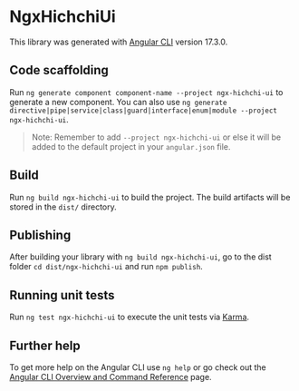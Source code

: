 # NgxHichchiUi

This library was generated with [Angular CLI](https://github.com/angular/angular-cli) version 17.3.0.

## Code scaffolding

Run `ng generate component component-name --project ngx-hichchi-ui` to generate a new component. You can also use `ng generate directive|pipe|service|class|guard|interface|enum|module --project ngx-hichchi-ui`.
> Note: Remember to add `--project ngx-hichchi-ui` or else it will be added to the default project in your `angular.json` file. 

## Build

Run `ng build ngx-hichchi-ui` to build the project. The build artifacts will be stored in the `dist/` directory.

## Publishing

After building your library with `ng build ngx-hichchi-ui`, go to the dist folder `cd dist/ngx-hichchi-ui` and run `npm publish`.

## Running unit tests

Run `ng test ngx-hichchi-ui` to execute the unit tests via [Karma](https://karma-runner.github.io).

## Further help

To get more help on the Angular CLI use `ng help` or go check out the [Angular CLI Overview and Command Reference](https://angular.io/cli) page.

